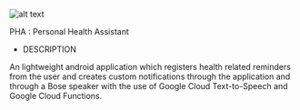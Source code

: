 ![alt text](https://pbs.twimg.com/profile_images/1035247981056983041/Z8PPCZ1l_400x400.jpg)

PHA : Personal Health Assistant

-	DESCRIPTION

An lightweight android application which registers health related reminders from the user and creates custom notifications through the application and through a Bose speaker with the use of Google Cloud Text-to-Speech and Google Cloud Functions. 
